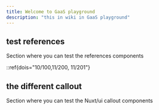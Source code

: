 ```yaml
---
title: Welcome to GaaS playground
description: "this in wiki in GaaS playground"
---
```


## test references

Section where you can test the references components

::ref{dois="10/100,11/200, 11/201"}

## the different callout

Section where you can test the Nuxt/ui callout components

<!-- ::note
the is an example of note
:: -->
